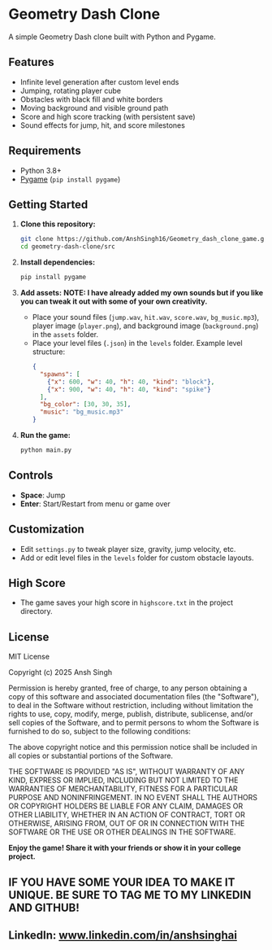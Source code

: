 # Geometry Dash Clone

A simple Geometry Dash clone built with Python and Pygame.

## Features

- Infinite level generation after custom level ends
- Jumping, rotating player cube
- Obstacles with black fill and white borders
- Moving background and visible ground path
- Score and high score tracking (with persistent save)
- Sound effects for jump, hit, and score milestones

## Requirements

- Python 3.8+
- [Pygame](https://www.pygame.org/) (`pip install pygame`)

## Getting Started

1. **Clone this repository:**
    ```sh
    git clone https://github.com/AnshSingh16/Geometry_dash_clone_game.git
    cd geometry-dash-clone/src
    ```

2. **Install dependencies:**
    ```sh
    pip install pygame
    ```

3. **Add assets:**
 **NOTE: I have already added my own sounds but if you like you can tweak it out with some of your own creativity.**
    - Place your sound files (`jump.wav`, `hit.wav`, `score.wav`, `bg_music.mp3`), player image (`player.png`), and background image (`background.png`) in the `assets` folder.
    - Place your level files (`.json`) in the `levels` folder. Example level structure:
      ```json
      {
        "spawns": [
          {"x": 600, "w": 40, "h": 40, "kind": "block"},
          {"x": 900, "w": 40, "h": 40, "kind": "spike"}
        ],
        "bg_color": [30, 30, 35],
        "music": "bg_music.mp3"
      }
      ```

4. **Run the game:**
    ```sh
    python main.py
    ```

## Controls

- **Space**: Jump
- **Enter**: Start/Restart from menu or game over

## Customization

- Edit `settings.py` to tweak player size, gravity, jump velocity, etc.
- Add or edit level files in the `levels` folder for custom obstacle layouts.

## High Score

- The game saves your high score in `highscore.txt` in the project directory.

## License

MIT License

Copyright (c) 2025 Ansh Singh

Permission is hereby granted, free of charge, to any person obtaining a copy
of this software and associated documentation files (the "Software"), to deal
in the Software without restriction, including without limitation the rights
to use, copy, modify, merge, publish, distribute, sublicense, and/or sell
copies of the Software, and to permit persons to whom the Software is
furnished to do so, subject to the following conditions:

The above copyright notice and this permission notice shall be included in all
copies or substantial portions of the Software.

THE SOFTWARE IS PROVIDED "AS IS", WITHOUT WARRANTY OF ANY KIND, EXPRESS OR
IMPLIED, INCLUDING BUT NOT LIMITED TO THE WARRANTIES OF MERCHANTABILITY,
FITNESS FOR A PARTICULAR PURPOSE AND NONINFRINGEMENT. IN NO EVENT SHALL THE
AUTHORS OR COPYRIGHT HOLDERS BE LIABLE FOR ANY CLAIM, DAMAGES OR OTHER
LIABILITY, WHETHER IN AN ACTION OF CONTRACT, TORT OR OTHERWISE, ARISING FROM,
OUT OF OR IN CONNECTION WITH THE SOFTWARE OR THE USE OR OTHER DEALINGS IN THE
SOFTWARE.

**Enjoy the game! Share it with your friends or show it in your college project.**

## IF YOU HAVE SOME YOUR IDEA TO MAKE IT UNIQUE. BE SURE TO TAG ME TO MY LINKEDIN AND GITHUB!
## LinkedIn: www.linkedin.com/in/anshsinghai  